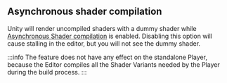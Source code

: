 ## Asynchronous shader compilation

Unity will render uncompiled shaders with a dummy shader while [Asynchronous Shader compilation](https://docs.unity3d.com/Manual/AsynchronousShaderCompilation.html) is enabled. Disabling this option will cause stalling in the editor, but you will not see the dummy shader.  

:::info
The feature does not have any effect on the standalone Player, because the Editor compiles all the Shader Variants needed by the Player during the build process.
:::